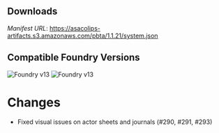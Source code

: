 ## Downloads
_Manifest URL_: https://asacolips-artifacts.s3.amazonaws.com/pbta/1.1.21/system.json

## Compatible Foundry Versions
![Foundry v13](https://img.shields.io/badge/Foundry-v13-green) ![Foundry v13](https://img.shields.io/badge/Foundry-v13-orange)

# Changes
- Fixed visual issues on actor sheets and journals (#290, #291, #293)